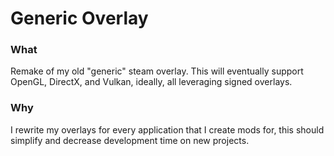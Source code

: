 # Generic Overlay

### What

Remake of my old "generic" steam overlay. This will eventually support OpenGL, DirectX, and Vulkan, ideally, all leveraging signed overlays.

### Why

I rewrite my overlays for every application that I create mods for, this should simplify and decrease development time on new projects. 